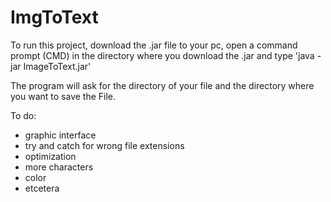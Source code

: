 # ImgToText

To run this project, download the .jar file to your pc, open a command prompt (CMD) in the directory where you download the .jar and type 'java -jar ImageToText.jar'

The program will ask for the directory of your file and the directory where you want to save the File.


To do:
- graphic interface
- try and catch for wrong file extensions
- optimization 
- more characters
- color
- etcetera

